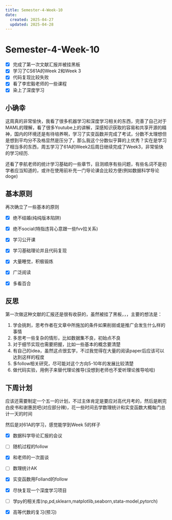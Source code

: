 ```yaml
---
title: Semester-4-Week-10
date: 
  created: 2025-04-27
  updated: 2025-04-28
--- 
```


# Semester-4-Week-10

- [x] 完成了第一次文献汇报并被挂黑板
- [x] 学习了CS61A的Week 2和Week 3
- [x] 代码复现比较失败
- [x] 看了李宏毅老师的一些课程
- [x] 染上了深度学习

## 小确幸

这周真的非常愉快，我看了很多机器学习和深度学习相关的东西，完善了自己对于MAML的理解，看了很多Youtube上的讲解，深感知识获取的容易和共享开源的精神，国内的环境还是有待培养啊，学习了实变函数并完成了考试，分数不太理想但是想到平均分不及格显然是压分了，那么我这个分数似乎算的上优秀？实在是学习了相当多的东西，周五学习了61A的Week2后周日继续完成了Week3，非常愉快的学习经历.


还看了李航老师的统计学习基础的一些章节，目测顺序有些问题，有些名词不是初学者应当知道的，或许在使用前补充一门导论课会比较方便(例如数据科学导论doge)

## 基本原则


再次确立了一些基本的原则


- [x] 绝不结婚(纯纯版本陷阱)
- [x] 绝不social(特指违背心意跟一些fvv拉关系)
- [x] 学习公开课
- [x] 学习基础理论并且代码复现
- [x] 大量睡觉，积极锻炼
- [x] 广泛阅读
- [x] 多看百合


## 反思


第一次做这种文献的汇报还是很有收获的，虽然被挂了黑板，，，主要的想法是：


1. 学会挑刺，思考作者在文章中所施加的条件如果削弱或是推广会发生什么样的事情
2. 多思考一些复杂的情形，比如数据集不良，初始点不良
3. 对于细节实现也需要把握，比如一些基本的概念要清楚
4. 有自己的idea，虽然这点很玄学，不过我觉得在大量的阅读paper后应该可以达到这样的程度
5. 多follow相关研究，尽可能对这个方向5-10年的发展比较清楚
6. 做代码实验，用例子来替代理论推导(没想到老师也不爱听理论推导哈哈)


## 下周计划


应该还需要制定一个五一的计划，不过主体肯定是要应对高代月考的，然后是刷完白皮书和谢惠民吧(对应部分辣)，花一些时间去学数理统计和实变函数大概每门总计一天的时间

然后是对61A的学习，感觉能学到Week 5的样子

- [x] 数据科学导论汇报的会议
- [ ] 随机过程的follow
- [x] 和老师的一次面谈
- [ ] 数理统计AK
- [x] 实变函数用Folland的follow
- [x] 尽快复现一个深度学习项目
- [ ] 学py的相关库(np,pd,sklearn,matplotlib,seaborn,stata-model,pytorch)
- [x] 高等代数的复习(预习)













